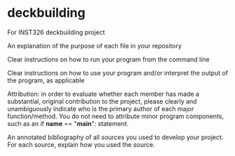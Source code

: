 # deckbuilding
For INST326 deckbuilding project

An explanation of the purpose of each file in your repository

Clear instructions on how to run your program from the command line

Clear instructions on how to use your program and/or interpret the output of the program, as applicable

Attribution: in order to evaluate whether each member has made a substantial, original contribution to the project, please clearly and unambiguously indicate who is the primary author of each major function/method. You do not need to attribute minor program components, such as an if __name__ == "__main__": statement.

An annotated bibliography of all sources you used to develop your project. For each source, explain how you used the source.
